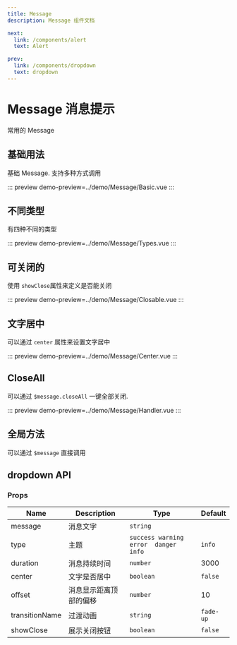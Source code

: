 ```yaml
---
title: Message
description: Message 组件文档

next:
  link: /components/alert
  text: Alert

prev:
  link: /components/dropdown
  text: dropdown
---
```


# Message 消息提示

常用的 Message

## 基础用法

基础 Message. 支持多种方式调用

::: preview
demo-preview=../demo/Message/Basic.vue
:::

## 不同类型

有四种不同的类型

::: preview
demo-preview=../demo/Message/Types.vue
:::

## 可关闭的

使用 `showClose`属性来定义是否能关闭

::: preview
demo-preview=../demo/Message/Closable.vue
:::

## 文字居中

可以通过 `center` 属性来设置文字居中

::: preview
demo-preview=../demo/Message/Center.vue
:::

## CloseAll

可以通过 `$message.closeAll` 一键全部关闭.

::: preview
demo-preview=../demo/Message/Handler.vue
:::

## 全局方法

可以通过 `$message` 直接调用

## dropdown API

### Props

| Name           | Description            | Type                                   | Default   |
| -------------- | ---------------------- | -------------------------------------- | --------- |
| message        | 消息文字               | `string`                               |           |
| type           | 主题                   | `success warning  error  danger  info` | `info`    |
| duration       | 消息持续时间           | `number`                               | 3000      |
| center         | 文字是否居中           | `boolean`                              | `false`   |
| offset         | 消息显示距离顶部的偏移 | `number`                               | 10        |
| transitionName | 过渡动画               | `string`                               | `fade-up` |
| showClose      | 展示关闭按钮           | `boolean`                              | `false`   |
